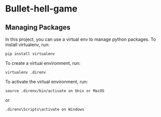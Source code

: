 # Bullet-hell-game

## Managing Packages

In this project, you can use a virtual env to manage python packages. To install virtualenv, run:

    pip install virtualenv

To create a virtual environment, run:

    virtualenv .direnv

To activate the virtual environment, run:

    source .direnv/bin/activate on Unix or MacOS

or

    .direnv\Scripts\activate on Windows
